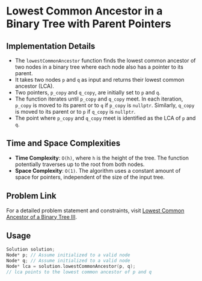 # Lowest Common Ancestor in a Binary Tree with Parent Pointers

## Implementation Details
- The `lowestCommonAncestor` function finds the lowest common ancestor of two nodes in a binary tree where each node also has a pointer to its parent.
- It takes two nodes `p` and `q` as input and returns their lowest common ancestor (LCA).
- Two pointers, `p_copy` and `q_copy`, are initially set to `p` and `q`.
- The function iterates until `p_copy` and `q_copy` meet. In each iteration, `p_copy` is moved to its parent or to `q` if `p_copy` is `nullptr`. Similarly, `q_copy` is moved to its parent or to `p` if `q_copy` is `nullptr`.
- The point where `p_copy` and `q_copy` meet is identified as the LCA of `p` and `q`.

## Time and Space Complexities
- **Time Complexity**: `O(h)`, where `h` is the height of the tree. The function potentially traverses up to the root from both nodes.
- **Space Complexity**: `O(1)`. The algorithm uses a constant amount of space for pointers, independent of the size of the input tree.

## Problem Link
For a detailed problem statement and constraints, visit [Lowest Common Ancestor of a Binary Tree III](https://leetcode.com/problems/lowest-common-ancestor-of-a-binary-tree-iii/).

## Usage
```cpp
Solution solution;
Node* p; // Assume initialized to a valid node
Node* q; // Assume initialized to a valid node
Node* lca = solution.lowestCommonAncestor(p, q);
// lca points to the lowest common ancestor of p and q
